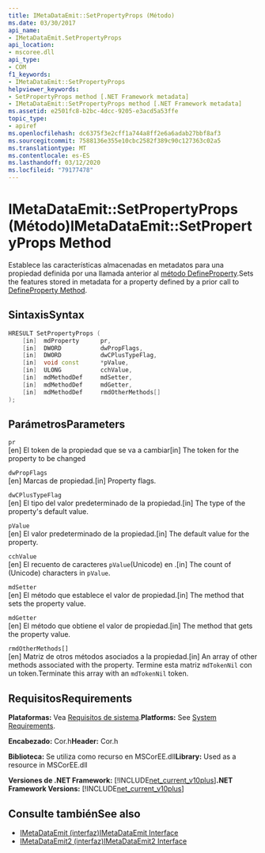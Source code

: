 ```yaml
---
title: IMetaDataEmit::SetPropertyProps (Método)
ms.date: 03/30/2017
api_name:
- IMetaDataEmit.SetPropertyProps
api_location:
- mscoree.dll
api_type:
- COM
f1_keywords:
- IMetaDataEmit::SetPropertyProps
helpviewer_keywords:
- SetPropertyProps method [.NET Framework metadata]
- IMetaDataEmit::SetPropertyProps method [.NET Framework metadata]
ms.assetid: e2501fc8-b2bc-4dcc-9205-e3acd5a53ffe
topic_type:
- apiref
ms.openlocfilehash: dc6375f3e2cff1a744a8ff2e6a6adab27bbf8af3
ms.sourcegitcommit: 7588136e355e10cbc2582f389c90c127363c02a5
ms.translationtype: MT
ms.contentlocale: es-ES
ms.lasthandoff: 03/12/2020
ms.locfileid: "79177478"
---
```

# <a name="imetadataemitsetpropertyprops-method"></a><span data-ttu-id="290d3-102">IMetaDataEmit::SetPropertyProps (Método)</span><span class="sxs-lookup"><span data-stu-id="290d3-102">IMetaDataEmit::SetPropertyProps Method</span></span>
<span data-ttu-id="290d3-103">Establece las características almacenadas en metadatos para una propiedad definida por una llamada anterior al [método DefineProperty](../../../../docs/framework/unmanaged-api/metadata/imetadataemit-defineproperty-method.md).</span><span class="sxs-lookup"><span data-stu-id="290d3-103">Sets the features stored in metadata for a property defined by a prior call to [DefineProperty Method](../../../../docs/framework/unmanaged-api/metadata/imetadataemit-defineproperty-method.md).</span></span>  
  
## <a name="syntax"></a><span data-ttu-id="290d3-104">Sintaxis</span><span class="sxs-lookup"><span data-stu-id="290d3-104">Syntax</span></span>  
  
```cpp  
HRESULT SetPropertyProps (
    [in]  mdProperty      pr,
    [in]  DWORD           dwPropFlags,
    [in]  DWORD           dwCPlusTypeFlag,
    [in]  void const      *pValue,
    [in]  ULONG           cchValue,
    [in]  mdMethodDef     mdSetter,
    [in]  mdMethodDef     mdGetter,
    [in]  mdMethodDef     rmdOtherMethods[]
);  
```  
  
## <a name="parameters"></a><span data-ttu-id="290d3-105">Parámetros</span><span class="sxs-lookup"><span data-stu-id="290d3-105">Parameters</span></span>  
 `pr`  
 <span data-ttu-id="290d3-106">[en] El token de la propiedad que se va a cambiar</span><span class="sxs-lookup"><span data-stu-id="290d3-106">[in] The token for the property to be changed</span></span>  
  
 `dwPropFlags`  
 <span data-ttu-id="290d3-107">[en] Marcas de propiedad.</span><span class="sxs-lookup"><span data-stu-id="290d3-107">[in] Property flags.</span></span>  
  
 `dwCPlusTypeFlag`  
 <span data-ttu-id="290d3-108">[en] El tipo del valor predeterminado de la propiedad.</span><span class="sxs-lookup"><span data-stu-id="290d3-108">[in] The type of the property's default value.</span></span>  
  
 `pValue`  
 <span data-ttu-id="290d3-109">[en] El valor predeterminado de la propiedad.</span><span class="sxs-lookup"><span data-stu-id="290d3-109">[in] The default value for the property.</span></span>  
  
 `cchValue`  
 <span data-ttu-id="290d3-110">[en] El recuento de caracteres `pValue`(Unicode) en .</span><span class="sxs-lookup"><span data-stu-id="290d3-110">[in] The count of (Unicode) characters in `pValue`.</span></span>  
  
 `mdSetter`  
 <span data-ttu-id="290d3-111">[en] El método que establece el valor de propiedad.</span><span class="sxs-lookup"><span data-stu-id="290d3-111">[in] The method that sets the property value.</span></span>  
  
 `mdGetter`  
 <span data-ttu-id="290d3-112">[en] El método que obtiene el valor de propiedad.</span><span class="sxs-lookup"><span data-stu-id="290d3-112">[in] The method that gets the property value.</span></span>  
  
 `rmdOtherMethods[]`  
 <span data-ttu-id="290d3-113">[en] Matriz de otros métodos asociados a la propiedad.</span><span class="sxs-lookup"><span data-stu-id="290d3-113">[in] An array of other methods associated with the property.</span></span> <span data-ttu-id="290d3-114">Termine esta matriz `mdTokenNil` con un token.</span><span class="sxs-lookup"><span data-stu-id="290d3-114">Terminate this array with an `mdTokenNil` token.</span></span>  
  
## <a name="requirements"></a><span data-ttu-id="290d3-115">Requisitos</span><span class="sxs-lookup"><span data-stu-id="290d3-115">Requirements</span></span>  
 <span data-ttu-id="290d3-116">**Plataformas:** Vea [Requisitos de sistema](../../../../docs/framework/get-started/system-requirements.md).</span><span class="sxs-lookup"><span data-stu-id="290d3-116">**Platforms:** See [System Requirements](../../../../docs/framework/get-started/system-requirements.md).</span></span>  
  
 <span data-ttu-id="290d3-117">**Encabezado:** Cor.h</span><span class="sxs-lookup"><span data-stu-id="290d3-117">**Header:** Cor.h</span></span>  
  
 <span data-ttu-id="290d3-118">**Biblioteca:** Se utiliza como recurso en MSCorEE.dll</span><span class="sxs-lookup"><span data-stu-id="290d3-118">**Library:** Used as a resource in MSCorEE.dll</span></span>  
  
 <span data-ttu-id="290d3-119">**Versiones de .NET Framework:** [!INCLUDE[net_current_v10plus](../../../../includes/net-current-v10plus-md.md)]</span><span class="sxs-lookup"><span data-stu-id="290d3-119">**.NET Framework Versions:** [!INCLUDE[net_current_v10plus](../../../../includes/net-current-v10plus-md.md)]</span></span>  
  
## <a name="see-also"></a><span data-ttu-id="290d3-120">Consulte también</span><span class="sxs-lookup"><span data-stu-id="290d3-120">See also</span></span>

- [<span data-ttu-id="290d3-121">IMetaDataEmit (interfaz)</span><span class="sxs-lookup"><span data-stu-id="290d3-121">IMetaDataEmit Interface</span></span>](../../../../docs/framework/unmanaged-api/metadata/imetadataemit-interface.md)
- [<span data-ttu-id="290d3-122">IMetaDataEmit2 (interfaz)</span><span class="sxs-lookup"><span data-stu-id="290d3-122">IMetaDataEmit2 Interface</span></span>](../../../../docs/framework/unmanaged-api/metadata/imetadataemit2-interface.md)
